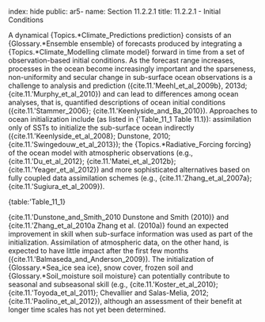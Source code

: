 index: hide
public: ar5-
name: Section 11.2.2.1
title: 11.2.2.1 - Initial Conditions

A dynamical {Topics.*Climate_Predictions prediction} consists of an {Glossary.*Ensemble ensemble} of forecasts produced by integrating a {Topics.*Climate_Modelling climate model} forward in time from a set of observation-based initial conditions. As the forecast range increases, processes in the ocean become increasingly important and the sparseness, non-uniformity and secular change in sub-surface ocean observations is a challenge to analysis and prediction ({cite.11.'Meehl_et_al_2009b}, 2013d; {cite.11.'Murphy_et_al_2010}) and can lead to differences among ocean analyses, that is, quantified descriptions of ocean initial conditions ({cite.11.'Stammer_2006}; {cite.11.'Keenlyside_and_Ba_2010}). Approaches to ocean initialization include (as listed in {'Table_11_1 Table 11.1}): assimilation only of SSTs to initialize the sub-surface ocean indirectly ({cite.11.'Keenlyside_et_al_2008}; Dunstone, 2010; {cite.11.'Swingedouw_et_al_2013}); the {Topics.*Radiative_Forcing forcing} of the ocean model with atmospheric observations (e.g., {cite.11.'Du_et_al_2012}; {cite.11.'Matei_et_al_2012b}; {cite.11.'Yeager_et_al_2012}) and more sophisticated alternatives based on fully coupled data assimilation schemes (e.g., {cite.11.'Zhang_et_al_2007a}; {cite.11.'Sugiura_et_al_2009}).

{table:'Table_11_1}

{cite.11.'Dunstone_and_Smith_2010 Dunstone and Smith (2010)} and {cite.11.'Zhang_et_al_2010a Zhang et al. (2010a)} found an expected improvement in skill when sub-surface information was used as part of the initialization. Assimilation of atmospheric data, on the other hand, is expected to have little impact after the first few months ({cite.11.'Balmaseda_and_Anderson_2009}). The initialization of {Glossary.*Sea_ice sea ice}, snow cover, frozen soil and {Glossary.*Soil_moisture soil moisture} can potentially contribute to seasonal and subseasonal skill (e.g., {cite.11.'Koster_et_al_2010}; {cite.11.'Toyoda_et_al_2011}; Chevallier and Salas-Melia, 2012; {cite.11.'Paolino_et_al_2012}), although an assessment of their benefit at longer time scales has not yet been determined.
